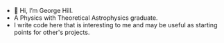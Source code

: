 - 👋 Hi, I’m George Hill.
- A Physics with Theoretical Astrophysics graduate.
- I write code here that is interesting to me and may be useful as starting points for other's projects. 


